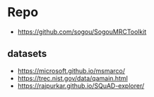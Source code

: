 
# Repo
- https://github.com/sogou/SogouMRCToolkit


## datasets
- https://microsoft.github.io/msmarco/
- https://trec.nist.gov/data/qamain.html
- https://rajpurkar.github.io/SQuAD-explorer/



